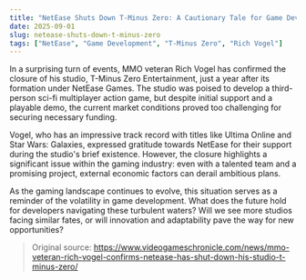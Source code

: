 ```yaml
---
title: "NetEase Shuts Down T-Minus Zero: A Cautionary Tale for Game Developers"
date: 2025-09-01
slug: netease-shuts-down-t-minus-zero
tags: ["NetEase", "Game Development", "T-Minus Zero", "Rich Vogel"]
---
```


In a surprising turn of events, MMO veteran Rich Vogel has confirmed the closure of his studio, T-Minus Zero Entertainment, just a year after its formation under NetEase Games. The studio was poised to develop a third-person sci-fi multiplayer action game, but despite initial support and a playable demo, the current market conditions proved too challenging for securing necessary funding.

Vogel, who has an impressive track record with titles like Ultima Online and Star Wars: Galaxies, expressed gratitude towards NetEase for their support during the studio's brief existence. However, the closure highlights a significant issue within the gaming industry: even with a talented team and a promising project, external economic factors can derail ambitious plans.

As the gaming landscape continues to evolve, this situation serves as a reminder of the volatility in game development. What does the future hold for developers navigating these turbulent waters? Will we see more studios facing similar fates, or will innovation and adaptability pave the way for new opportunities?

> Original source: https://www.videogameschronicle.com/news/mmo-veteran-rich-vogel-confirms-netease-has-shut-down-his-studio-t-minus-zero/